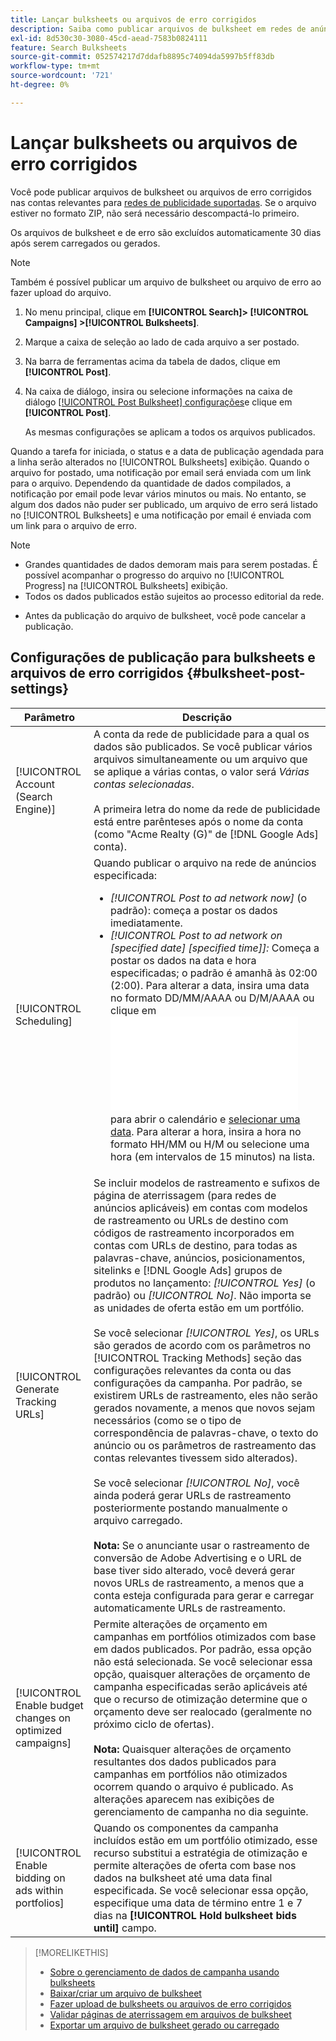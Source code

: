 ```yaml
---
title: Lançar bulksheets ou arquivos de erro corrigidos
description: Saiba como publicar arquivos de bulksheet em redes de anúncios.
exl-id: 8d530c30-3080-45cd-aead-7583b0824111
feature: Search Bulksheets
source-git-commit: 052574217d7ddafb8895c74094da5997b5ff83db
workflow-type: tm+mt
source-wordcount: '721'
ht-degree: 0%

---
```


# Lançar bulksheets ou arquivos de erro corrigidos

Você pode publicar arquivos de bulksheet ou arquivos de erro corrigidos nas contas relevantes para [redes de publicidade suportadas](bulksheet-about.md#bulksheet-functionality-by-network). Se o arquivo estiver no formato ZIP, não será necessário descompactá-lo primeiro.

Os arquivos de bulksheet e de erro são excluídos automaticamente 30 dias após serem carregados ou gerados.

>[!NOTE]
>Também é possível publicar um arquivo de bulksheet ou arquivo de erro ao fazer upload do arquivo.

1. No menu principal, clique em **[!UICONTROL Search]> [!UICONTROL Campaigns] >[!UICONTROL Bulksheets]**.

1. Marque a caixa de seleção ao lado de cada arquivo a ser postado.

1. Na barra de ferramentas acima da tabela de dados, clique em **[!UICONTROL Post]**.

1. Na caixa de diálogo, insira ou selecione informações na caixa de diálogo [[!UICONTROL Post Bulksheet] configurações](#bulksheet-post-settings)e clique em **[!UICONTROL Post]**.

   As mesmas configurações se aplicam a todos os arquivos publicados.

Quando a tarefa for iniciada, o status e a data de publicação agendada para a linha serão alterados no [!UICONTROL Bulksheets] exibição. Quando o arquivo for postado, uma notificação por email será enviada com um link para o arquivo. Dependendo da quantidade de dados compilados, a notificação por email pode levar vários minutos ou mais. No entanto, se algum dos dados não puder ser publicado, um arquivo de erro será listado no [!UICONTROL Bulksheets] e uma notificação por email é enviada com um link para o arquivo de erro.

>[!NOTE]
>
>* Grandes quantidades de dados demoram mais para serem postadas. É possível acompanhar o progresso do arquivo no [!UICONTROL Progress] na [!UICONTROL Bulksheets] exibição.
>* Todos os dados publicados estão sujeitos ao processo editorial da rede.
* Antes da publicação do arquivo de bulksheet, você pode cancelar a publicação.

## Configurações de publicação para bulksheets e arquivos de erro corrigidos {#bulksheet-post-settings}

| Parâmetro | Descrição |
|----|----|
| [!UICONTROL Account (Search Engine)] | A conta da rede de publicidade para a qual os dados são publicados. Se você publicar vários arquivos simultaneamente ou um arquivo que se aplique a várias contas, o valor será <i>Várias contas selecionadas</i>.<br><br>A primeira letra do nome da rede de publicidade está entre parênteses após o nome da conta (como &quot;Acme Realty (G)&quot; de [!DNL Google Ads] conta). |
| [!UICONTROL Scheduling] | Quando publicar o arquivo na rede de anúncios especificada:<ul><li><i>[!UICONTROL Post to ad network now]</i> (o padrão): começa a postar os dados imediatamente.</li><li><i>[!UICONTROL Post to ad network on \[specified date\] \[specified time\]]:</i> Começa a postar os dados na data e hora especificadas; o padrão é amanhã às 02:00 (2:00). Para alterar a data, insira uma data no formato DD/MM/AAAA ou D/M/AAAA ou clique em ![Calendário](/help/search-social-commerce/common-tasks/navigation-editing-selection/calendar.md "Calendário") para abrir o calendário e [selecionar uma data](/help/search-social-commerce/common-tasks/navigation-editing-selection/calendar.md). Para alterar a hora, insira a hora no formato HH/MM ou H/M ou selecione uma hora (em intervalos de 15 minutos) na lista.</li></ul> |
| [!UICONTROL Generate Tracking URLs] | Se incluir modelos de rastreamento e sufixos de página de aterrissagem (para redes de anúncios aplicáveis) em contas com modelos de rastreamento ou URLs de destino com códigos de rastreamento incorporados em contas com URLs de destino, para todas as palavras-chave, anúncios, posicionamentos, sitelinks e [!DNL Google Ads] grupos de produtos no lançamento: <i>[!UICONTROL Yes]</i> (o padrão) ou <i>[!UICONTROL No]</i>. Não importa se as unidades de oferta estão em um portfólio.<br><br>Se você selecionar <i>[!UICONTROL Yes]</i>, os URLs são gerados de acordo com os parâmetros no [!UICONTROL Tracking Methods] seção das configurações relevantes da conta ou das configurações da campanha. Por padrão, se existirem URLs de rastreamento, eles não serão gerados novamente, a menos que novos sejam necessários (como se o tipo de correspondência de palavras-chave, o texto do anúncio ou os parâmetros de rastreamento das contas relevantes tivessem sido alterados).<br><br>Se você selecionar <i>[!UICONTROL No]</i>, você ainda poderá gerar URLs de rastreamento posteriormente postando manualmente o arquivo carregado.<br><br><b>Nota:</b> Se o anunciante usar o rastreamento de conversão de Adobe Advertising e o URL de base tiver sido alterado, você deverá gerar novos URLs de rastreamento, a menos que a conta esteja configurada para gerar e carregar automaticamente URLs de rastreamento. |
| [!UICONTROL Enable budget changes on optimized campaigns] | Permite alterações de orçamento em campanhas em portfólios otimizados com base em dados publicados. Por padrão, essa opção não está selecionada. Se você selecionar essa opção, quaisquer alterações de orçamento de campanha especificadas serão aplicáveis até que o recurso de otimização determine que o orçamento deve ser realocado (geralmente no próximo ciclo de ofertas).<br><br><b>Nota:</b> Quaisquer alterações de orçamento resultantes dos dados publicados para campanhas em portfólios não otimizados ocorrem quando o arquivo é publicado. As alterações aparecem nas exibições de gerenciamento de campanha no dia seguinte. |
| [!UICONTROL Enable bidding on ads within portfolios] | Quando os componentes da campanha incluídos estão em um portfólio otimizado, esse recurso substitui a estratégia de otimização e permite alterações de oferta com base nos dados na bulksheet até uma data final especificada. Se você selecionar essa opção, especifique uma data de término entre 1 e 7 dias na **[!UICONTROL Hold bulksheet bids until]** campo. |

>[!MORELIKETHIS]
>
>* [Sobre o gerenciamento de dados de campanha usando bulksheets](bulksheet-about.md)
>* [Baixar/criar um arquivo de bulksheet](bulksheet-download.md)
>* [Fazer upload de bulksheets ou arquivos de erro corrigidos](bulksheet-upload.md)
>* [Validar páginas de aterrissagem em arquivos de bulksheet](bulksheet-validate-landing-pages.md)
>* [Exportar um arquivo de bulksheet gerado ou carregado](bulksheet-export.md)
